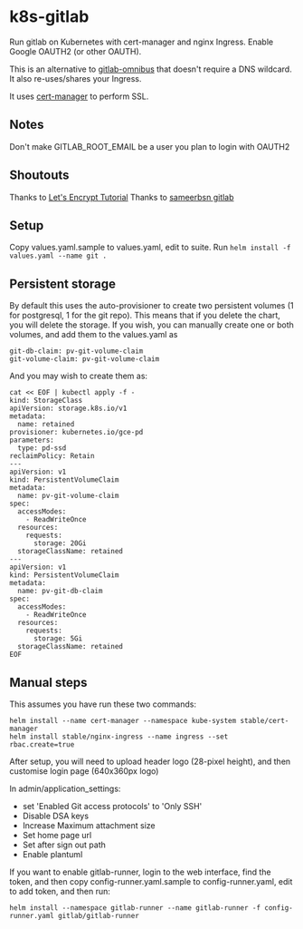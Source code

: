 # k8s-gitlab

Run gitlab on Kubernetes with cert-manager and nginx Ingress.
Enable Google OAUTH2 (or other OAUTH).

This is an alternative to [gitlab-omnibus](https://gitlab.com/charts/charts.gitlab.io)
that doesn't require a DNS wildcard. It also re-uses/shares your Ingress.

It uses [cert-manager](https://github.com/jetstack/cert-manager/) to perform SSL.

## Notes

Don't make GITLAB_ROOT_EMAIL be a user you plan to login with OAUTH2

## Shoutouts

Thanks to [Let's Encrypt Tutorial](https://github.com/ahmetb/gke-letsencrypt)
Thanks to [sameerbsn gitlab](https://github.com/sameersbn/docker-gitlab)

## Setup

Copy values.yaml.sample to values.yaml, edit to suite.
Run ```helm install -f values.yaml --name git .```

## Persistent storage

By default this uses the auto-provisioner to create two persistent
volumes (1 for postgresql, 1 for the git repo).  This means that if
you delete the chart, you will delete the storage. If you wish,
you can manually create one or both volumes, and add them to the values.yaml
as
```
git-db-claim: pv-git-volume-claim
git-volume-claim: pv-git-volume-claim
```

And you may wish to create them as:

```
cat << EOF | kubectl apply -f -
kind: StorageClass
apiVersion: storage.k8s.io/v1
metadata:
  name: retained
provisioner: kubernetes.io/gce-pd
parameters:
  type: pd-ssd
reclaimPolicy: Retain
---
apiVersion: v1
kind: PersistentVolumeClaim
metadata:
  name: pv-git-volume-claim
spec:
  accessModes:
    - ReadWriteOnce
  resources:
    requests:
      storage: 20Gi
  storageClassName: retained
---
apiVersion: v1
kind: PersistentVolumeClaim
metadata:
  name: pv-git-db-claim
spec:
  accessModes:
    - ReadWriteOnce
  resources:
    requests:
      storage: 5Gi
  storageClassName: retained
EOF
```

## Manual steps

This assumes you have run these two commands:
```
helm install --name cert-manager --namespace kube-system stable/cert-manager
helm install stable/nginx-ingress --name ingress --set rbac.create=true
```

After setup, you will need to upload header logo (28-pixel height),
and then customise login page (640x360px logo)

In admin/application_settings:

 * set 'Enabled Git access protocols' to 'Only SSH'
 * Disable DSA keys
 * Increase Maximum attachment size
 * Set home page url
 * Set after sign out path
 * Enable plantuml

If you want to enable gitlab-runner, login to the web interface,
find the token, and then copy config-runner.yaml.sample to
config-runner.yaml, edit to add token, and then run:

```
helm install --namespace gitlab-runner --name gitlab-runner -f config-runner.yaml gitlab/gitlab-runner
```
